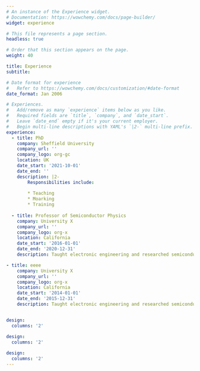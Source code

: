 ```yaml
---
# An instance of the Experience widget.
# Documentation: https://wowchemy.com/docs/page-builder/
widget: experience

# This file represents a page section.
headless: true

# Order that this section appears on the page.
weight: 40

title: Experience
subtitle:

# Date format for experience
#   Refer to https://wowchemy.com/docs/customization/#date-format
date_format: Jan 2006

# Experiences.
#   Add/remove as many `experience` items below as you like.
#   Required fields are `title`, `company`, and `date_start`.
#   Leave `date_end` empty if it's your current employer.
#   Begin multi-line descriptions with YAML's `|2-` multi-line prefix.
experience:
  - title: PhD
    company: Sheffield University
    company_url: ''
    company_logo: org-gc
    location: UK
    date_start: '2021-10-01'
    date_end: ''
    description: |2-
        Responsibilities include:
        
        * Teaching
        * Moarking
        * Training
        
  - title: Professor of Semiconductor Physics
    company: University X
    company_url: ''
    company_logo: org-x
    location: California
    date_start: '2016-01-01'
    date_end: '2020-12-31'
    description: Taught electronic engineering and researched semiconductor physics.

- title: eeee
    company: University X
    company_url: ''
    company_logo: org-x
    location: California
    date_start: '2014-01-01'
    date_end: '2015-12-31'
    description: Taught electronic engineering and researched semiconductor physics.


design:
  columns: '2'

design:
  columns: '2'
  
design:
  columns: '2'
---
```

